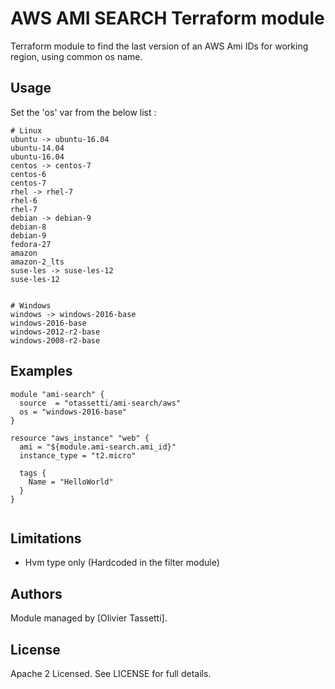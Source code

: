 AWS AMI SEARCH Terraform module
=================================

Terraform module to find the last version of an AWS Ami IDs for working region, using common os name.


Usage
--------

Set the 'os' var from the below list : 

```
# Linux
ubuntu -> ubuntu-16.04
ubuntu-14.04
ubuntu-16.04
centos -> centos-7
centos-6
centos-7
rhel -> rhel-7
rhel-6
rhel-7
debian -> debian-9
debian-8
debian-9
fedora-27
amazon
amazon-2_lts
suse-les -> suse-les-12
suse-les-12


# Windows
windows -> windows-2016-base
windows-2016-base
windows-2012-r2-base
windows-2008-r2-base
```



Examples
--------

```hcl
module "ami-search" {
  source  = "otassetti/ami-search/aws"
  os = "windows-2016-base"
}

resource "aws_instance" "web" {
  ami = "${module.ami-search.ami_id}"
  instance_type = "t2.micro"

  tags {
    Name = "HelloWorld"
  }
}


```

Limitations
-----------

* Hvm type only (Hardcoded in the filter module)


Authors
-------

Module managed by [Olivier Tassetti].

License
-------

Apache 2 Licensed. See LICENSE for full details.
